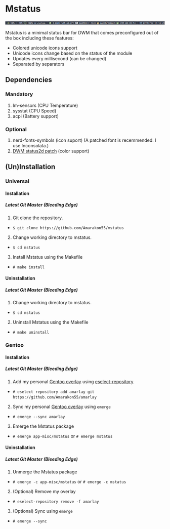 # Mstatus
<img src="example.png">

Mstatus is a minimal status bar for DWM that comes preconfigured out of the box including these features:
* Colored unicode icons support
* Unicode icons change based on the status of the module
* Updates every millisecond (can be changed)
* Separated by separators

## Dependencies
### Mandatory
1. lm-sensors (CPU Temperature)
1. sysstat (CPU Speed)
1. acpi (Battery support)
### Optional
1. nerd-fonts-symbols (icon suport) (A patched font is recemmended. I use Inconsolata.)
1. [DWM status2d patch](https://dwm.suckless.org/patches/status2d/) (color support)

## (Un)Installation
### Universal
#### Installation
##### Latest Git Master (Bleeding Edge)
1. Git clone the repository.
* `$ git clone https://github.com/Amarakon55/mstatus`
2. Change working directory to mstatus.
* `$ cd mstatus`
3. Install Mstatus using the Makefile
* `# make install`
#### Uninstallation
##### Latest Git Master (Bleeding Edge)
1. Change working directory to mstatus.
* `$ cd mstatus`
2. Uninstall Mstatus using the Makefile
* `# make uninstall`

### Gentoo
#### Installation
##### Latest Git Master (Bleeding Edge)
1. Add my personal [Gentoo overlay](https://github.com/Amarakon55/amarlay) using [eselect-repository](https://packages.gentoo.org/packages/app-eselect/eselect-repository)
* `# eselect repository add amarlay git https://github.com/Amarakon55/amarlay`
2. Sync my personal [Gentoo overlay](https://github.com/Amarakon55/amarlay) using `emerge`
* `# emerge --sync amarlay`
3. Emerge the Mstatus package
* `# emerge app-misc/mstatus` or `# emerge mstatus`
#### Uninstallation
##### Latest Git Master (Bleeding Edge)
1. Unmerge the Mstatus package
* `# emerge -c app-misc/mstatus` or `# emerge -c mstatus`
2. (Optional) Remove my overlay
* `# eselect-repository remove -f amarlay`
3. (Optional) Sync using `emerge`
* `# emerge --sync`
